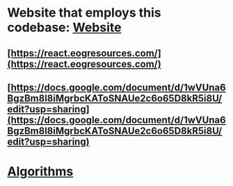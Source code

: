 # Website that employs this codebase: [Website](https://ds-algo-official.netlify.app/)




##  [https://react.eogresources.com/](https://react.eogresources.com/)



## [https://docs.google.com/document/d/1wVUna6BgzBm8l8iMgrbcKAToSNAUe2c6o65D8kR5i8U/edit?usp=sharing](https://docs.google.com/document/d/1wVUna6BgzBm8l8iMgrbcKAToSNAUe2c6o65D8kR5i8U/edit?usp=sharing)



# [Algorithms](./ALGO)

